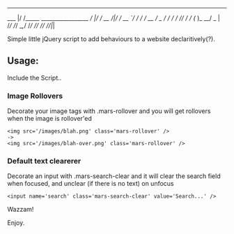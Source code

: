 ______  ___                    _____________  __
___   |/  /_____ _________________  ____/_  |/ /
__  /|_/ /_  __ `/_  ___/_  ___/_  /_   __    / 
_  /  / / / /_/ /_  /   _(__  )_  __/   _    |  
/_/  /_/  \__,_/ /_/    /____/ /_/      /_/|_|


Simple little jQuery script to add behaviours to a website declaritively(?).

## Usage:

Include the Script..

### Image Rollovers

Decorate your image tags with .mars-rollover and you will get rollovers when the image is rollover'ed

    <img src='/images/blah.png' class='mars-rollover' />
    -> 
    <img src='/images/blah-over.png' class='mars-rollover' />

### Default text clearerer

Decorate an input with .mars-search-clear and it will clear the search field when focused, and unclear (if there is no text) on unfocus

    <input name='search' class='mars-search-clear' value='Search...' />

Wazzam!

Enjoy.